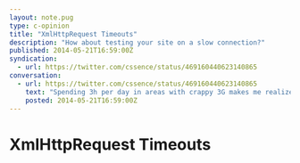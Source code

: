 ```yaml
---
layout: note.pug
type: c-opinion
title: "XmlHttpRequest Timeouts"
description: "How about testing your site on a slow connection?"
published: 2014-05-21T16:59:00Z
syndication:
  - url: https://twitter.com/cssence/status/469160440623140865
conversation:
  - url: https://twitter.com/cssence/status/469160440623140865
    text: "Spending 3h per day in areas with crappy 3G makes me realize not many websites handle XHR timeouts properly #WebDesignFail"
    posted: 2014-05-21T16:59:00Z
---
```


# XmlHttpRequest Timeouts
